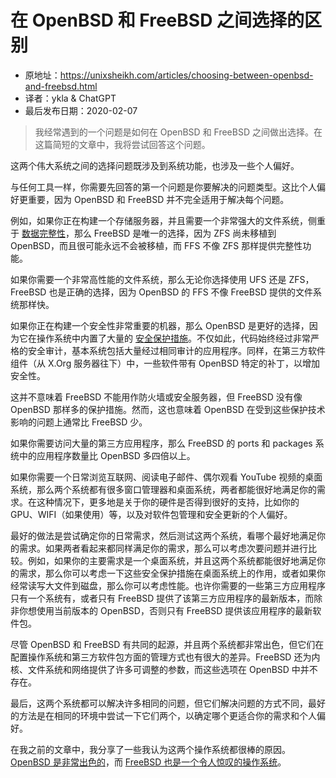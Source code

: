 # 在 OpenBSD 和 FreeBSD 之间选择的区别

- 原地址：<https://unixsheikh.com/articles/choosing-between-openbsd-and-freebsd.html>
- 译者：ykla & ChatGPT
- 最后发布日期：2020-02-07


>我经常遇到的一个问题是如何在 OpenBSD 和 FreeBSD 之间做出选择。在这篇简短的文章中，我将尝试回答这个问题。

这两个伟大系统之间的选择问题既涉及到系统功能，也涉及一些个人偏好。

与任何工具一样，你需要先回答的第一个问题是你要解决的问题类型。这比个人偏好更重要，因为 OpenBSD 和 FreeBSD 并不完全适用于解决每个问题。

例如，如果你正在构建一个存储服务器，并且需要一个非常强大的文件系统，侧重于 [数据完整性](https://en.wikipedia.org/wiki/ZFS#Features)，那么 FreeBSD 是唯一的选择，因为 ZFS 尚未移植到 OpenBSD，而且很可能永远不会被移植，而 FFS 不像 ZFS 那样提供完整性功能。

如果你需要一个非常高性能的文件系统，那么无论你选择使用 UFS 还是 ZFS，FreeBSD 也是正确的选择，因为 OpenBSD 的 FFS 不像 FreeBSD 提供的文件系统那样快。

如果你正在构建一个安全性非常重要的机器，那么 OpenBSD 是更好的选择，因为它在操作系统中内置了大量的 [安全保护措施](https://www.openbsd.org/innovations.html)。不仅如此，代码始终经过非常严格的安全审计，基本系统包括大量经过相同审计的应用程序。同样，在第三方软件组件（从 X.Org 服务器往下）中，一些软件带有 OpenBSD 特定的补丁，以增加安全性。

这并不意味着 FreeBSD 不能用作防火墙或安全服务器，但 FreeBSD 没有像 OpenBSD 那样多的保护措施。然而，这也意味着 OpenBSD 在受到这些保护技术影响的问题上通常比 FreeBSD 少。

如果你需要访问大量的第三方应用程序，那么 FreeBSD 的 ports 和 packages 系统中的应用程序数量比 OpenBSD 多四倍以上。

如果你需要一个日常浏览互联网、阅读电子邮件、偶尔观看 YouTube 视频的桌面系统，那么两个系统都有很多窗口管理器和桌面系统，两者都能很好地满足你的需求。在这种情况下，更多地是关于你的硬件是否得到很好的支持，比如你的 GPU、WIFI（如果使用）等，以及对软件包管理和安全更新的个人偏好。

最好的做法是尝试确定你的日常需求，然后测试这两个系统，看哪个最好地满足你的需求。如果两者看起来都同样满足你的需求，那么可以考虑次要问题并进行比较。例如，如果你的主要需求是一个桌面系统，并且这两个系统都能很好地满足你的需求，那么你可以考虑一下这些安全保护措施在桌面系统上的作用，或者如果你经常读写大文件到磁盘，那么你可以考虑性能。也许你需要的一些第三方应用程序只有一个系统有，或者只有 FreeBSD 提供了该第三方应用程序的最新版本，而除非你想使用当前版本的 OpenBSD，否则只有 FreeBSD 提供该应用程序的最新软件包。

尽管 OpenBSD 和 FreeBSD 有共同的起源，并且两个系统都非常出色，但它们在配置操作系统和第三方软件包方面的管理方式也有很大的差异。FreeBSD 还为内核、文件系统和网络提供了许多可调整的参数，而这些选项在 OpenBSD 中并不存在。

最后，这两个系统都可以解决许多相同的问题，但它们解决问题的方式不同，最好的方法是在相同的环境中尝试一下它们两个，以确定哪个更适合你的需求和个人偏好。

在我之前的文章中，我分享了一些我认为这两个操作系统都很棒的原因。[OpenBSD 是非常出色的](https://unixsheikh.com/articles/openbsd-is-fantastic.html)，而 [FreeBSD 也是一个令人惊叹的操作系统](https://unixsheikh.com/articles/freebsd-is-an-amazing-operating-system.html)。

